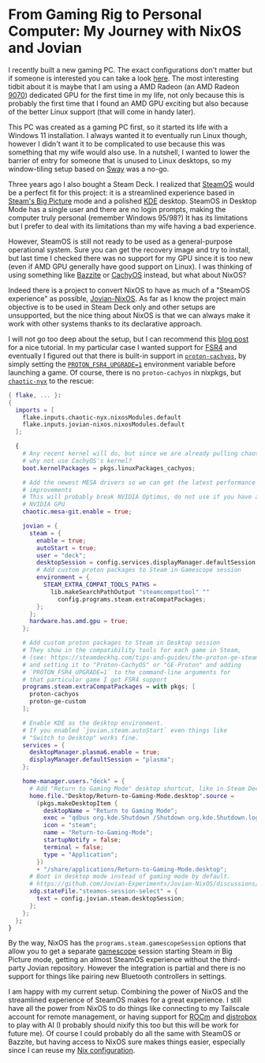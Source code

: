 # From Gaming Rig to Personal Computer: My Journey with NixOS and Jovian

I recently built a new gaming PC. The exact configurations don't matter but
if someone is interested you can take a look
[here](https://ie.pcpartpicker.com/list/JdTpv4). The most interesting tidbit
about it is maybe that I am using a AMD Radeon (an AMD Radeon
[9070](https://www.amd.com/en/products/graphics/desktops/radeon/9000-series/amd-radeon-rx-9070.html))
dedicated GPU for the first time in my life, not only because this is probably
the first time that I found an AMD GPU exciting but also because of the better
Linux support (that will come in handy later).

This PC was created as a gaming PC first, so it started its life with a Windows
11 installation. I always wanted it to eventually run Linux though, however I
didn't want it to be complicated to use because this was something that my wife
would also use. In a nutshell, I wanted to lower the barrier of entry for
someone that is unused to Linux desktops, so my window-tiling setup based on
[Sway](https://swaywm.org/) was a no-go.

Three years ago I also bought a Steam Deck. I realized that
[SteamOS](https://store.steampowered.com/steamos) would be a perfect fit for
this project: it is a streamlined experience based in [Steam's Big
Picture](https://store.steampowered.com/bigpicture) mode and a polished
[KDE](https://kde.org/) desktop. SteamOS in Desktop Mode has a single user and
there are no login prompts, making the computer truly personal (remember
Windows 95/98?) It has its limitations but I prefer to deal with its
limitations than my wife having a bad experience.

However, SteamOS is still not ready to be used as a general-purpose operational
system. Sure you can get the recovery image and try to install, but last time I
checked there was no support for my GPU since it is too new (even if AMD GPU
generally have good support on Linux). I was thinking of using something like
[Bazzite](https://bazzite.gg/) or [CachyOS](https://cachyos.org/) instead, but
what about NixOS?

Indeed there is a project to convert NixOS to have as much of a "SteamOS
experience" as possible, [Jovian-NixOS](https://jovian-experiments.github.io/).
As far as I know the project main objective is to be used in Steam Deck only
and other setups are unsupported, but the nice thing about NixOS is that we can
always make it work with other systems thanks to its declarative approach.

I will not go too deep about the setup, but I can recommend this [blog
post](https://ciarandegroot.com/archive/nixos-steam-box/) for a nice tutorial.
In my particular case I wanted support for
[FSR4](https://www.amd.com/en/products/graphics/technologies/fidelityfx/super-resolution.html)
and eventually I figured out that there is built-in support in
[`proton-cachyos`](https://github.com/CachyOS/proton-cachyos), by simply
setting the
[`PROTON_FSR4_UPGRADE=1`](https://github.com/CachyOS/proton-cachyos/blob/683ebf2585e6c43b373021d6586e7f56318b6c78/README.md?plain=1#L344)
environment variable before launching a game. Of course, there is no
`proton-cachyos` in nixpkgs, but
[`chaotic-nyx`](https://github.com/chaotic-cx/nyx) to the rescue:

```nix
{ flake, ... }:
{
  imports = [
    flake.inputs.chaotic-nyx.nixosModules.default
    flake.inputs.jovian-nixos.nixosModules.default
  ];

  {
    # Any recent kernel will do, but since we are already pulling chaotic-nyx
    # why not use CachyOS's kernel?
    boot.kernelPackages = pkgs.linuxPackages_cachyos;

    # Add the newest MESA drivers so we can get the latest performance
    # improvements
    # This will probably break NVIDIA Optimus, do not use if you have a
    # NVIDIA GPU
    chaotic.mesa-git.enable = true;

    jovian = {
      steam = {
        enable = true;
        autoStart = true;
        user = "deck";
        desktopSession = config.services.displayManager.defaultSession;
        # Add custom proton packages to Steam in Gamescope session
        environment = {
          STEAM_EXTRA_COMPAT_TOOLS_PATHS =
            lib.makeSearchPathOutput "steamcompattool" ""
              config.programs.steam.extraCompatPackages;
        };
      };
      hardware.has.amd.gpu = true;
    };

    # Add custom proton packages to Steam in Desktop session
    # They show in the compatibility tools for each game in Steam,
    # (see: https://steamdeckhq.com/tips-and-guides/the-proton-ge-steam-deck-guide/)
    # and setting it to "Proton-CachyOS" or "GE-Proton" and adding
    # `PROTON_FSR4_UPGRADE=1` to the command-line arguments for
    # that particular game I get FSR4 support
    programs.steam.extraCompatPackages = with pkgs; [
      proton-cachyos
      proton-ge-custom
    ];

    # Enable KDE as the desktop environment.
    # If you enabled `jovian.steam.autoStart` even things like
    # "Switch to Desktop" works fine.
    services = {
      desktopManager.plasma6.enable = true;
      displayManager.defaultSession = "plasma";
    };

    home-manager.users."deck" = {
      # Add "Return to Gaming Mode" desktop shortcut, like in Steam Deck.
      home.file."Desktop/Return-to-Gaming-Mode.desktop".source =
        (pkgs.makeDesktopItem {
          desktopName = "Return to Gaming Mode";
          exec = "qdbus org.kde.Shutdown /Shutdown org.kde.Shutdown.logout";
          icon = "steam";
          name = "Return-to-Gaming-Mode";
          startupNotify = false;
          terminal = false;
          type = "Application";
        })
        + "/share/applications/Return-to-Gaming-Mode.desktop";
      # Boot in desktop mode instead of gaming mode by default.
      # https://github.com/Jovian-Experiments/Jovian-NixOS/discussions/488
      xdg.stateFile."steamos-session-select" = {
        text = config.jovian.steam.desktopSession;
      };
    };
  };
}
```

By the way, NixOS has the `programs.steam.gamescopeSession` options that allow
you to get a separate [gamescope](https://github.com/ValveSoftware/gamescope)
session starting Steam in Big Picture mode, getting an almost SteamOS
experience without the third-party Jovian repository. However the integration
is partial and there is no support for things like pairing new Bluetooth
controllers in settings.

I am happy with my current setup. Combining the power of NixOS and the
streamlined experience of SteamOS makes for a great experience. I still have
all the power from NixOS to do things like connecting to my Tailscale account
for remote management, or having support for
[ROCm](https://www.amd.com/en/products/software/rocm.html) and
[distrobox](https://distrobox.it/) to play with AI (I probably should nixify
this too but this will be work for future me). Of course I could probably do
all the same with SteamOS or Bazzite, but having access to NixOS sure makes
things easier, especially since I can reuse my [Nix
configuration](https://github.com/thiagokokada/nix-configs/).

